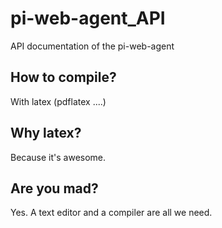 pi-web-agent_API
================

API documentation of the pi-web-agent

How to compile?
--------------
With latex (pdflatex ....)

Why latex?
----------
Because it's awesome.

Are you mad?
------------
Yes. A text editor and a compiler are all we need.
